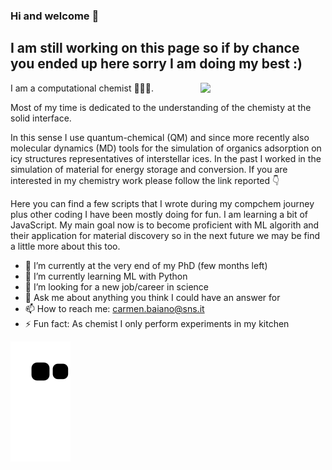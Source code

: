 ### Hi and welcome 👋

## I am still working on this page so if by chance you ended up here sorry I am doing my best :) 

<img align="right" src="https://github.com/Carbai/carbai_public/blob/master/clus.gif" width="200">  I am a computational chemist 👩🏻‍💻.

Most of my time is dedicated to the understanding of the chemisty at the solid interface.

In this sense I use quantum-chemical (QM) and since more recently also molecular dynamics (MD) tools for the simulation of organics adsorption on icy structures representatives of interstellar ices.
In the past I worked in the simulation of material for energy storage and conversion.
If you are interested in my chemistry work please follow the link reported 👇

Here you can find a few scripts that I wrote during my compchem journey plus other coding I have been mostly doing for fun. 
I am learning a bit of JavaScript.
My main goal now is to become proficient with ML algorith and their application for material discovery so in the next future we may be find a little more about this too.

- 🔭 I’m currently at the very end of my PhD (few months left)
- 🌱 I’m currently learning ML with Python
- 👯 I’m looking for a new job/career in science
- 💬 Ask me about anything you think I could have an answer for
- 📫 How to reach me: carmen.baiano@sns.it
- ⚡ Fun fact: As chemist I only perform experiments in my kitchen 

![Snake animation](https://github.com/Carbai/carbai/blob/output/github-contribution-grid-snake.svg)
